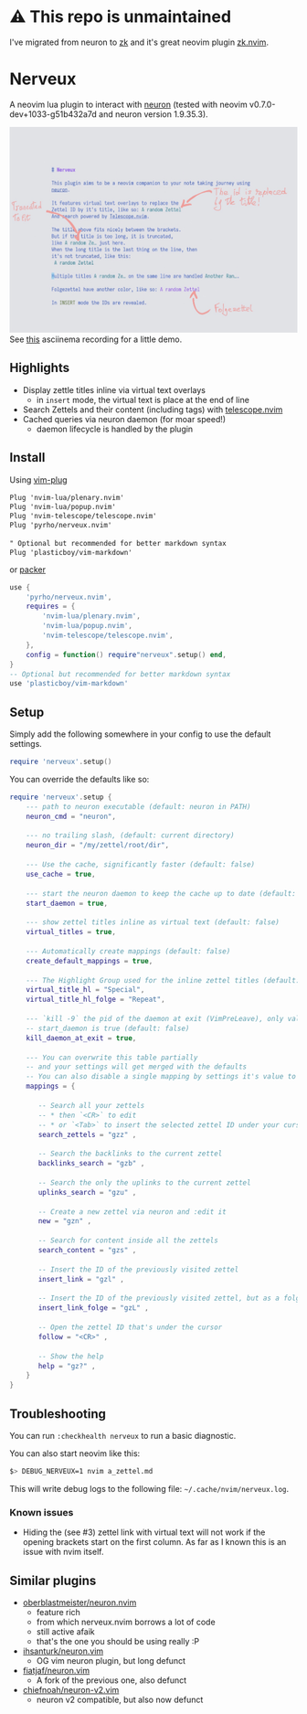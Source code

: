 # ⚠️ This repo is unmaintained 

I've migrated from neuron to [zk](https://github.com/mickael-menu/zk) and it's great neovim plugin [zk.nvim](https://github.com/mickael-menu/zk-nvim).

# Nerveux


A neovim lua plugin to interact with [neuron](http://neuron.zettel.page) (tested with neovim v0.7.0-dev+1033-g51b432a7d and 
neuron version 1.9.35.3).

![nerveux_normal](https://raw.githubusercontent.com/pyrho/static-imgs/c4ed4fd7844b2306d228128540dc290e75b221ff/nerveux.jpeg)
See [this](https://asciinema.org/a/422065) asciinema recording for a little demo.

## Highlights

- Display zettle titles inline via virtual text overlays
    - in `insert` mode, the virtual text is place at the end of line
- Search Zettels and their content (including tags) with [telescope.nvim](https://github.com/nvim-telescope/telescope.nvim)
- Cached queries via neuron daemon (for moar speed!)
    - daemon lifecycle is handled by the plugin

## Install
Using [vim-plug](https://github.com/junegunn/vim-plug)

```vimL
Plug 'nvim-lua/plenary.nvim'
Plug 'nvim-lua/popup.nvim'
Plug 'nvim-telescope/telescope.nvim'
Plug 'pyrho/nerveux.nvim'

" Optional but recommended for better markdown syntax
Plug 'plasticboy/vim-markdown'
```

or [packer](https://github.com/wbthomason/packer.nvim/)

```lua
use {
    'pyrho/nerveux.nvim',
    requires = {
        'nvim-lua/plenary.nvim',
        'nvim-lua/popup.nvim',
        'nvim-telescope/telescope.nvim',
    },
    config = function() require"nerveux".setup() end,
}
-- Optional but recommended for better markdown syntax
use 'plasticboy/vim-markdown'
```

## Setup

Simply add the following somewhere in your config to use the default settings.

```lua
require 'nerveux'.setup()
```

You can override the defaults like so:

```lua
require 'nerveux'.setup {
    --- path to neuron executable (default: neuron in PATH)
    neuron_cmd = "neuron",

    --- no trailing slash, (default: current directory)
    neuron_dir = "/my/zettel/root/dir",

    --- Use the cache, significantly faster (default: false)
    use_cache = true,

    --- start the neuron daemon to keep the cache up to date (default: false)
    start_daemon = true,

    --- show zettel titles inline as virtual text (default: false)
    virtual_titles = true,

    --- Automatically create mappings (default: false)
    create_default_mappings = true,

    --- The Highlight Group used for the inline zettel titles (default: Special)
    virtual_title_hl = "Special",
    virtual_title_hl_folge = "Repeat",

    --- `kill -9` the pid of the daemon at exit (VimPreLeave), only valid is
    -- start_daemon is true (default: false)
    kill_daemon_at_exit = true,

    --- You can overwrite this table partially
    -- and your settings will get merged with the defaults
    -- You can also disable a single mapping by settings it's value to an empty string.
    mappings = {

       -- Search all your zettels
       -- * then `<CR>` to edit
       -- * or `<Tab>` to insert the selected zettel ID under your cursor
       search_zettels = "gzz" ,

       -- Search the backlinks to the current zettel 
       backlinks_search = "gzb" ,

       -- Search the only the uplinks to the current zettel 
       uplinks_search = "gzu" ,

       -- Create a new zettel via neuron and :edit it
       new = "gzn" ,

       -- Search for content inside all the zettels
       search_content = "gzs" ,

       -- Insert the ID of the previously visited zettel
       insert_link = "gzl" ,

       -- Insert the ID of the previously visited zettel, but as a folgezettel
       insert_link_folge = "gzL" ,

       -- Open the zettel ID that's under the cursor
       follow = "<CR>" ,

       -- Show the help
       help = "gz?" ,
    }
}
```

## Troubleshooting

You can run `:checkhealth nerveux` to run a basic diagnostic.

You can also start neovim like this:

```sh
$> DEBUG_NERVEUX=1 nvim a_zettel.md
```

This will write debug logs to the following file: `~/.cache/nvim/nerveux.log`.

### Known issues

- Hiding the (see #3) zettel link with virtual text will not work if the opening brackets start on the first column.
  As far as I known this is an issue with nvim itself.

## Similar plugins

- [oberblastmeister/neuron.nvim](https://github.com/oberblastmeister/neuron.nvim)
    - feature rich
    - from which nerveux.nvim borrows a lot of code
    - still active afaik
    - that's the one you should be using really :P
- [ihsanturk/neuron.vim](https://github.com/ihsanturk/neuron.vim)
    - OG vim neuron plugin, but long defunct
- [fiatjaf/neuron.vim](https://github.com/fiatjaf/neuron.vim)
    - A fork of the previous one, also defunct
- [chiefnoah/neuron-v2.vim](https://github.com/chiefnoah/neuron-v2.vim)
    - neuron v2 compatible, but also now defunct
